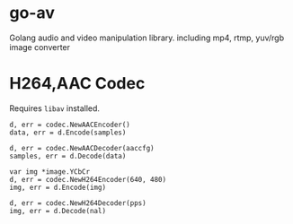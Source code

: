 go-av
==

Golang audio and video manipulation library. including mp4, rtmp, yuv/rgb image converter

H264,AAC Codec
====

Requires `libav` installed.

    d, err = codec.NewAACEncoder()
    data, err = d.Encode(samples)
    
    d, err = codec.NewAACDecoder(aaccfg)
    samples, err = d.Decode(data)
    
    var img *image.YCbCr
    d, err = codec.NewH264Encoder(640, 480)
    img, err = d.Encode(img)
    
    d, err = codec.NewH264Decoder(pps)
    img, err = d.Decode(nal)
